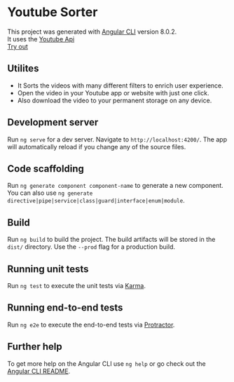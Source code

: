 # Youtube Sorter

This project was generated with [Angular CLI](https://github.com/angular/angular-cli) version 8.0.2. <br>
It uses the [Youtube Api](https://developers.google.com/youtube/v3/docs) <br>
[Try out](sorter-6f016.firebaseapp.com) 


## Utilites

* It Sorts the videos with many different filters to enrich user experience.
* Open the video in your Youtube app or website with just one click.
* Also download the video to your permanent storage on any device.

## Development server

Run `ng serve` for a dev server. Navigate to `http://localhost:4200/`. The app will automatically reload if you change any of the source files.

## Code scaffolding

Run `ng generate component component-name` to generate a new component. You can also use `ng generate directive|pipe|service|class|guard|interface|enum|module`.

## Build

Run `ng build` to build the project. The build artifacts will be stored in the `dist/` directory. Use the `--prod` flag for a production build.

## Running unit tests

Run `ng test` to execute the unit tests via [Karma](https://karma-runner.github.io).

## Running end-to-end tests

Run `ng e2e` to execute the end-to-end tests via [Protractor](http://www.protractortest.org/).

## Further help

To get more help on the Angular CLI use `ng help` or go check out the [Angular CLI README](https://github.com/angular/angular-cli/blob/master/README.md).
